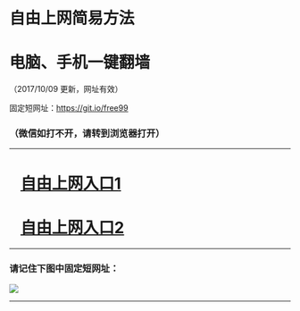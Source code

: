 ﻿# 自由上网简易方法

# 电脑、手机一键翻墙

（2017/10/09 更新，网址有效）

固定短网址：https://git.io/free99

### （微信如打不开，请转到浏览器打开）


***





# &nbsp;&nbsp; <a href="http://ft2065026425.fwq-tz-1001.info/fwqtz01.html?t=100900125225 " target="_blank">自由上网入口1</a>
# &nbsp;&nbsp; <a href="http://ft1943716140.fwq-tz-1002.info/fwqtz02.html?t=100900123071 " target="_blank">自由上网入口2</a>
***

### 请记住下图中固定短网址：

<img src="https://s3-us-west-2.amazonaws.com/fwq-1001/yjfq-20170905okok.png" /> 


***

